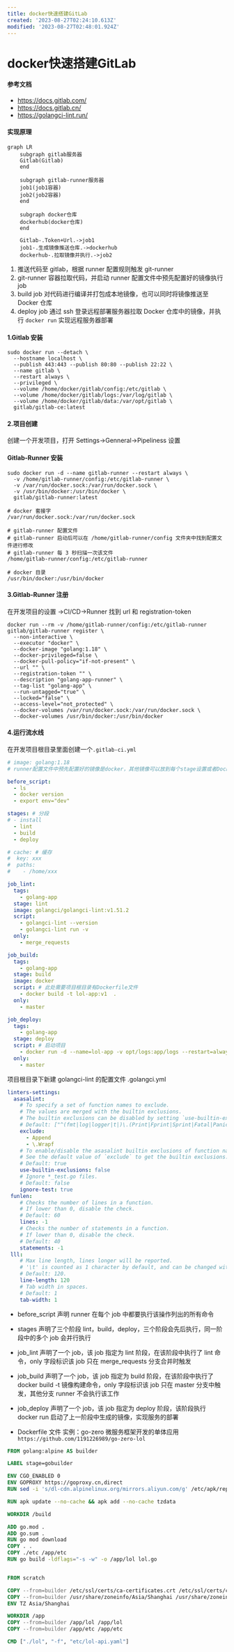 ```yaml
---
title: docker快速搭建GitLab
created: '2023-08-27T02:24:10.613Z'
modified: '2023-08-27T02:48:01.924Z'
---
```


# docker快速搭建GitLab

#### 参考文档
- https://docs.gitlab.com/
- https://docs.gitlab.cn/
- https://golangci-lint.run/

#### 实现原理
```mermaid
graph LR
    subgraph gitlab服务器
    Gitlab(Gitlab)
    end

    subgraph gitlab-runner服务器
    job1(job1容器)
    job2(job2容器)
    end

    subgraph docker仓库
    dockerhub(docker仓库)
    end

    Gitlab-.Token+Url.->job1
    job1-.生成镜像推送仓库.->dockerhub
    dockerhub-.拉取镜像并执行.->job2

```
1. 推送代码至 gitlab，根据 runner 配置规则触发 git-runner
2. git-runner 容器拉取代码，并启动 runner 配置文件中预先配置好的镜像执行 job
3. build job 对代码进行编译并打包成本地镜像，也可以同时将镜像推送至 Docker 仓库
4. deploy job 通过 ssh 登录远程部署服务器拉取 Docker 仓库中的镜像，并执行 `docker run` 实现远程服务器部署

#### 1.Gitlab 安装

```shell
sudo docker run --detach \
  --hostname localhost \
  --publish 443:443 --publish 80:80 --publish 22:22 \
  --name gitlab \
  --restart always \
  --privileged \
  --volume /home/docker/gitlab/config:/etc/gitlab \
  --volume /home/docker/gitlab/logs:/var/log/gitlab \
  --volume /home/docker/gitlab/data:/var/opt/gitlab \
  gitlab/gitlab-ce:latest
```
#### 2.项目创建
创建一个开发项目，打开 Settings->Genneral->Pipeliness 设置

#### Gitlab-Runner 安装

```shell
sudo docker run -d --name gitlab-runner --restart always \
  -v /home/gitlab-runner/config:/etc/gitlab-runner \
  -v /var/run/docker.sock:/var/run/docker.sock \
  -v /usr/bin/docker:/usr/bin/docker \
  gitlab/gitlab-runner:latest
```

```shell
# docker 套接字
/var/run/docker.sock:/var/run/docker.sock

# gitlab-runner 配置文件
# gitlab-runner 启动后可以在 /home/gitlab-runner/config 文件夹中找到配置文件进行修改
# gitlab-runner 每 3 秒扫描一次该文件
/home/gitlab-runner/config:/etc/gitlab-runner

# docker 目录
/usr/bin/docker:/usr/bin/docker
```

#### 3.Gitlab-Runner 注册
在开发项目的设置 ->CI/CD->Runner 找到 url 和 registration-token

```shell
docker run --rm -v /home/gitlab-runner/config:/etc/gitlab-runner gitlab/gitlab-runner register \
  --non-interactive \
  --executor "docker" \
  --docker-image "golang:1.18" \
  --docker-privileged=false \
  --docker-pull-policy="if-not-present" \
  --url "" \
  --registration-token "" \
  --description "golang-app-runner" \
  --tag-list "golang-app" \
  --run-untagged="true" \
  --locked="false" \
  --access-level="not_protected" \
  --docker-volumes /var/run/docker.sock:/var/run/docker.sock \
  --docker-volumes /usr/bin/docker:/usr/bin/docker
```

#### 4.运行流水线
在开发项目根目录里面创建一个`.gitlab-ci.yml`

```yaml
# image: golang:1.18 
# runner配置文件中预先配置好的镜像是docker，其他镜像可以放到每个stage设置或者Dockerfile文件设置

before_script:
  - ls
  - docker version
  - export env="dev"

stages: # 分段
# - install
  - lint
  - build
  - deploy

# cache: # 缓存
#  key: xxx
#  paths:
#    - /home/xxx

job_lint:
  tags:
    - golang-app
  stage: lint
  image: golangci/golangci-lint:v1.51.2
  script:
    - golangci-lint --version
    - golangci-lint run -v
  only:
    - merge_requests

job_build:
  tags:
    - golang-app
  stage: build
  image: docker
  script: # 此处需要项目根目录有Dockerfile文件
    - docker build -t lol-app:v1  .
  only:
    - master

job_deploy:
  tags:
    - golang-app
  stage: deploy
  script: # 启动项目
    - docker run -d --name=lol-app -v opt/logs:app/logs --restart=always lol-app:v1
  only:
    - master
```

项目根目录下新建 golangci-lint 的配置文件 .golangci.yml
```yaml
linters-settings:
  asasalint:
    # To specify a set of function names to exclude.
    # The values are merged with the builtin exclusions.
    # The builtin exclusions can be disabled by setting `use-builtin-exclusions` to `false`.
    # Default: ["^(fmt|log|logger|t|)\.(Print|Fprint|Sprint|Fatal|Panic|Error|Warn|Warning|Info|Debug|Log)(|f|ln)$"]
    exclude:
      - Append
      - \.Wrapf
    # To enable/disable the asasalint builtin exclusions of function names.
    # See the default value of `exclude` to get the builtin exclusions.
    # Default: true
    use-builtin-exclusions: false
    # Ignore *_test.go files.
    # Default: false
    ignore-test: true
 funlen:
    # Checks the number of lines in a function.
    # If lower than 0, disable the check.
    # Default: 60
    lines: -1
    # Checks the number of statements in a function.
    # If lower than 0, disable the check.
    # Default: 40
    statements: -1
 lll:
    # Max line length, lines longer will be reported.
    # '\t' is counted as 1 character by default, and can be changed with the tab-width option.
    # Default: 120.
    line-length: 120
    # Tab width in spaces.
    # Default: 1
    tab-width: 1
```
- before_script
声明 runner 在每个 job 中都要执行该操作列出的所有命令

- stages
声明了三个阶段 lint，build，deploy，三个阶段会先后执行，同一阶段中的多个 job 会并行执行

- job_lint
声明了一个 job，该 job 指定为 lint 阶段，在该阶段中执行了 lint 命令，only 字段标识该 job 只在 merge_requests 分支合并时触发

- job_build
声明了一个 job，该 job 指定为 build 阶段，在该阶段中执行了 docker build -t 镜像构建命令，only 字段标识该 job 只在 master 分支中触发，其他分支 runner 不会执行该工作

- job_deploy
声明了一个 job，该 job 指定为 deploy 阶段，该阶段执行 docker run 启动了上一阶段中生成的镜像，实现服务的部署

- Dockerfile 文件
实例：go-zero 微服务框架开发的单体应用 `https://github.com/1191226989/go-zero-lol`

```dockerfile
FROM golang:alpine AS builder

LABEL stage=gobuilder

ENV CGO_ENABLED 0
ENV GOPROXY https://goproxy.cn,direct
RUN sed -i 's/dl-cdn.alpinelinux.org/mirrors.aliyun.com/g' /etc/apk/repositories

RUN apk update --no-cache && apk add --no-cache tzdata

WORKDIR /build

ADD go.mod .
ADD go.sum .
RUN go mod download
COPY . .
COPY ./etc /app/etc
RUN go build -ldflags="-s -w" -o /app/lol lol.go


FROM scratch

COPY --from=builder /etc/ssl/certs/ca-certificates.crt /etc/ssl/certs/ca-certificates.crt
COPY --from=builder /usr/share/zoneinfo/Asia/Shanghai /usr/share/zoneinfo/Asia/Shanghai
ENV TZ Asia/Shanghai

WORKDIR /app
COPY --from=builder /app/lol /app/lol
COPY --from=builder /app/etc /app/etc

CMD ["./lol", "-f", "etc/lol-api.yaml"]
```
